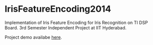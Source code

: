 IrisFeatureEncoding2014
========================

Implementation of Iris Feature Encoding for Iris Recognition on TI DSP Board.
3rd Semester Independent Project at IIT Hyderabad.

Project demo availabe [here][1].

[1]: https://www.youtube.com/watch?v=hWMJpQiQ8X8
